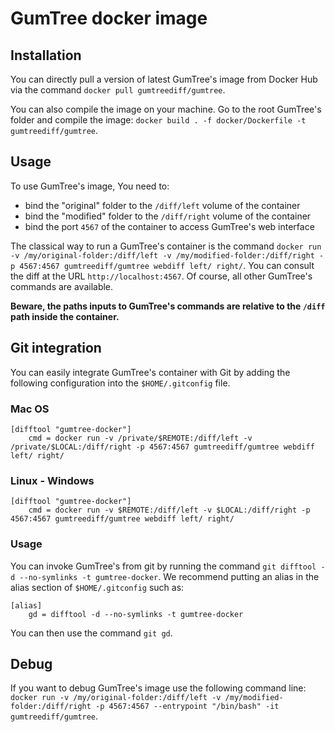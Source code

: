 # GumTree docker image

## Installation

You can directly pull a version of latest GumTree's image from Docker Hub via the command `docker pull gumtreediff/gumtree`.

You can also compile the image on your machine. Go to the root GumTree's folder and compile the image: `docker build . -f docker/Dockerfile -t gumtreediff/gumtree`.

## Usage

To use GumTree's image, You need to:
* bind the "original" folder to the `/diff/left` volume of the container
* bind the "modified" folder to the `/diff/right` volume of the container
* bind the port `4567` of the container to access GumTree's web interface

The classical way to run a GumTree's container is the command `docker run -v /my/original-folder:/diff/left -v /my/modified-folder:/diff/right -p 4567:4567 gumtreediff/gumtree webdiff left/ right/`. You can consult the diff at the URL `http://localhost:4567`. Of course, all other GumTree's commands are available.

**Beware, the paths inputs to GumTree's commands are relative to the `/diff` path inside the container.** 

## Git integration 

You can easily integrate GumTree's container with Git by adding the following configuration into the `$HOME/.gitconfig` file.

### Mac OS

```properties
[difftool "gumtree-docker"]
	cmd = docker run -v /private/$REMOTE:/diff/left -v /private/$LOCAL:/diff/right -p 4567:4567 gumtreediff/gumtree webdiff left/ right/
```
### Linux - Windows

```properties	
[difftool "gumtree-docker"]
	cmd = docker run -v $REMOTE:/diff/left -v $LOCAL:/diff/right -p 4567:4567 gumtreediff/gumtree webdiff left/ right/
```
### Usage

You can invoke GumTree's from git by running the command `git difftool -d --no-symlinks -t gumtree-docker`. We recommend putting an alias in the alias section of `$HOME/.gitconfig` such as:

```properties
[alias]
	gd = difftool -d --no-symlinks -t gumtree-docker
```

You can then use the command `git gd`.

## Debug

If you want to debug GumTree's image use the following command line: `docker run -v /my/original-folder:/diff/left -v /my/modified-folder:/diff/right -p 4567:4567 --entrypoint "/bin/bash" -it gumtreediff/gumtree`.
